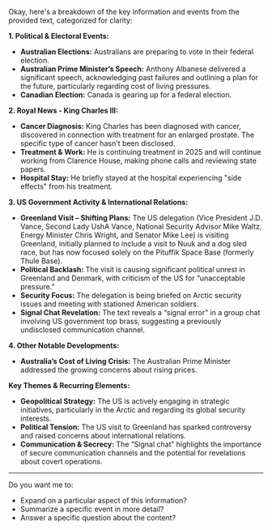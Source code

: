 Okay, here's a breakdown of the key information and events from the provided text, categorized for clarity:

**1. Political & Electoral Events:**

*   **Australian Elections:** Australians are preparing to vote in their federal election.
*   **Australian Prime Minister’s Speech:** Anthony Albanese delivered a significant speech, acknowledging past failures and outlining a plan for the future, particularly regarding cost of living pressures.
*   **Canadian Election:** Canada is gearing up for a federal election.

**2. Royal News - King Charles III:**

*   **Cancer Diagnosis:** King Charles has been diagnosed with cancer, discovered in connection with treatment for an enlarged prostate. The specific type of cancer hasn't been disclosed.
*   **Treatment & Work:** He is continuing treatment in 2025 and will continue working from Clarence House, making phone calls and reviewing state papers.
*   **Hospital Stay:** He briefly stayed at the hospital experiencing "side effects" from his treatment.

**3. US Government Activity & International Relations:**

*   **Greenland Visit – Shifting Plans:** The US delegation (Vice President J.D. Vance, Second Lady UshA Vance, National Security Advisor Mike Waltz, Energy Minister Chris Wright, and Senator Mike Lee) is visiting Greenland, initially planned to include a visit to Nuuk and a dog sled race, but has now focused solely on the Pituffik Space Base (formerly Thule Base).
*   **Political Backlash:** The visit is causing significant political unrest in Greenland and Denmark, with criticism of the US for “unacceptable pressure.”
*   **Security Focus:** The delegation is being briefed on Arctic security issues and meeting with stationed American soldiers.
*   **Signal Chat Revelation:**  The text reveals a “signal error” in a group chat involving US government top brass, suggesting a previously undisclosed communication channel.

**4. Other Notable Developments:**

*   **Australia’s Cost of Living Crisis:**  The Australian Prime Minister addressed the growing concerns about rising prices.

**Key Themes & Recurring Elements:**

*   **Geopolitical Strategy:** The US is actively engaging in strategic initiatives, particularly in the Arctic and regarding its global security interests.
*   **Political Tension:** The US visit to Greenland has sparked controversy and raised concerns about international relations.
*   **Communication & Secrecy:** The “Signal chat” highlights the importance of secure communication channels and the potential for revelations about covert operations.

---

Do you want me to:

*   Expand on a particular aspect of this information?
*   Summarize a specific event in more detail?
*   Answer a specific question about the content?